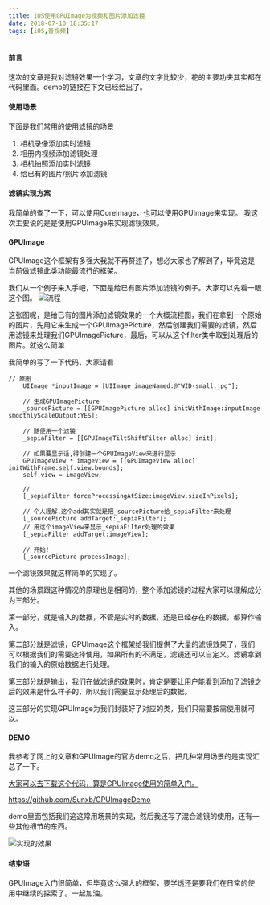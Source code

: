 ```yaml
---
title: iOS使用GPUImage为视频和图片添加滤镜
date: 2018-07-10 18:35:17
tags: [iOS,音视频]
---
```



#### 前言

这次的文章是我对滤镜效果一个学习，文章的文字比较少，花的主要功夫其实都在代码里面。demo的链接在下文已经给出了。

#### 使用场景

下面是我们常用的使用滤镜的场景

1. 相机录像添加实时滤镜
2. 相册内视频添加滤镜处理
3. 相机拍照添加实时滤镜
4. 给已有的图片/照片添加滤镜

#### 滤镜实现方案

我简单的查了一下，可以使用CoreImage，也可以使用GPUImage来实现。
我这次主要说的是是使用GPUImage来实现滤镜效果。

#### GPUImage

GPUImage这个框架有多强大我就不再赘述了，想必大家也了解到了，毕竟这是当前做滤镜此类功能最流行的框架。

我们从一个例子来入手吧，下面是给已有图片添加滤镜的例子。大家可以先看一眼这个图。
![流程](https://raw.githubusercontent.com/Sunxb/blog_img/master/03-iOS%E4%B8%BA%E8%A7%86%E9%A2%91%E5%92%8C%E5%9B%BE%E7%89%87%E6%B7%BB%E5%8A%A0%E6%BB%A4%E9%95%9C/1.png)

这张图呢，是给已有的图片添加滤镜效果的一个大概流程图，我们在拿到一个原始的图片，先用它来生成一个GPUImagePicture，然后创建我们需要的滤镜，然后用滤镜来处理我们GPUImagePicture，最后，可以从这个filter类中取到处理后的图片。就这么简单

我简单的写了一下代码，大家请看

<!-- more -->

```objc
// 原图
    UIImage *inputImage = [UIImage imageNamed:@"WID-small.jpg"];
    
    // 生成GPUImagePicture
    _sourcePicture = [[GPUImagePicture alloc] initWithImage:inputImage smoothlyScaleOutput:YES];
    
    // 随便用一个滤镜
    _sepiaFilter = [[GPUImageTiltShiftFilter alloc] init];
    
    // 如果要显示话,得创建一个GPUImageView来进行显示
    GPUImageView * imageView = [[GPUImageView alloc] initWithFrame:self.view.bounds];
    self.view = imageView;
    
    //
    [_sepiaFilter forceProcessingAtSize:imageView.sizeInPixels];
 
    // 个人理解,这个add其实就是把_sourcePicture给_sepiaFilter来处理
    [_sourcePicture addTarget:_sepiaFilter];
    // 用这个imageView来显示_sepiaFilter处理的效果
    [_sepiaFilter addTarget:imageView];
    
    // 开始!
    [_sourcePicture processImage];
```

一个滤镜效果就这样简单的实现了。

其他的场景跟这种情况的原理也是相同的，整个添加滤镜的过程大家可以理解成分为三部分。

第一部分，就是输入的数据，不管是实时的数据，还是已经存在的数据，都算作输入。

第二部分就是滤镜，GPUImage这个框架给我们提供了大量的滤镜效果了，我们可以根据我们的需要选择使用，如果所有的不满足，滤镜还可以自定义。滤镜拿到我们的输入的原始数据进行处理。

第三部分就是输出，我们在做滤镜的效果时，肯定是要让用户能看到添加了滤镜之后的效果是什么样子的，所以我们需要显示处理后的数据。

这三部分的实现GPUImage为我们封装好了对应的类，我们只需要按需使用就可以。

#### DEMO

我参考了网上的文章和GPUImage的官方demo之后，把几种常用场景的是实现汇总了一下。

[大家可以去下载这个代码，算是GPUImage使用的简单入门。](https://github.com/Sunxb/GPUImageDemo)

https://github.com/Sunxb/GPUImageDemo

demo里面包括我们这这常用场景的实现，然后我还写了混合滤镜的使用，还有一些其他细节的东西。

![实现的效果](https://raw.githubusercontent.com/Sunxb/blog_img/master/03-iOS%E4%B8%BA%E8%A7%86%E9%A2%91%E5%92%8C%E5%9B%BE%E7%89%87%E6%B7%BB%E5%8A%A0%E6%BB%A4%E9%95%9C/2.png)



#### 结束语
GPUImage入门很简单，但毕竟这么强大的框架，要学透还是要我们在日常的使用中继续的探索了。一起加油。



